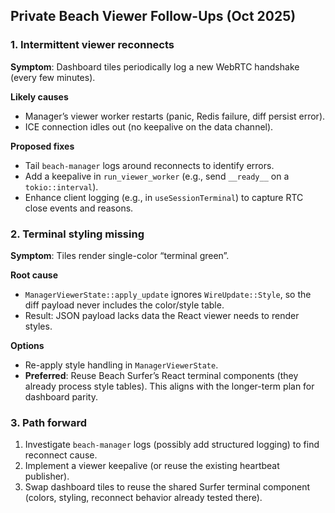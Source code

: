 ## Private Beach Viewer Follow-Ups (Oct 2025)

### 1. Intermittent viewer reconnects
**Symptom**: Dashboard tiles periodically log a new WebRTC handshake (every few minutes).

**Likely causes**
- Manager’s viewer worker restarts (panic, Redis failure, diff persist error).
- ICE connection idles out (no keepalive on the data channel).

**Proposed fixes**
- Tail `beach-manager` logs around reconnects to identify errors.
- Add a keepalive in `run_viewer_worker` (e.g., send `__ready__` on a `tokio::interval`).
- Enhance client logging (e.g., in `useSessionTerminal`) to capture RTC close events and reasons.

### 2. Terminal styling missing
**Symptom**: Tiles render single-color “terminal green”.

**Root cause**
- `ManagerViewerState::apply_update` ignores `WireUpdate::Style`, so the diff payload never includes the color/style table.
- Result: JSON payload lacks data the React viewer needs to render styles.

**Options**
- Re-apply style handling in `ManagerViewerState`.
- **Preferred**: Reuse Beach Surfer’s React terminal components (they already process style tables). This aligns with the longer-term plan for dashboard parity.

### 3. Path forward
1. Investigate `beach-manager` logs (possibly add structured logging) to find reconnect cause.
2. Implement a viewer keepalive (or reuse the existing heartbeat publisher).
3. Swap dashboard tiles to reuse the shared Surfer terminal component (colors, styling, reconnect behavior already tested there).

